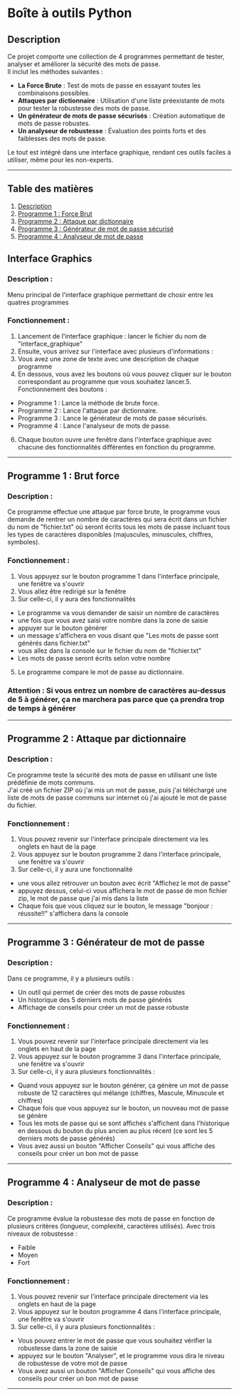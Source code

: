 # Boîte à outils Python

## **Description**
Ce projet comporte une collection de 4 programmes permettant de tester, analyser et améliorer la sécurité des mots de passe.  
Il inclut les méthodes suivantes :  
- **La Force Brute** : Test de mots de passe en essayant toutes les combinaisons possibles.  
- **Attaques par dictionnaire** : Utilisation d'une liste préexistante de mots pour tester la robustesse des mots de passe.  
- **Un générateur de mots de passe sécurisés** : Création automatique de mots de passe robustes.  
- **Un analyseur de robustesse** : Évaluation des points forts et des faiblesses des mots de passe.  

Le tout est intégré dans une interface graphique, rendant ces outils faciles à utiliser, même pour les non-experts.

---

## **Table des matières**
1. [Description](#description)  
2. [Programme 1 : Force Brut](#programme-1--force-brut)  
3. [Programme 2 : Attaque par dictionnaire](#programme-2--attaque-par-dictionnaire)  
4. [Programme 3 : Générateur de mot de passe sécurisé](#programme-3--générateur-de-mot-de-passe)  
5. [Programme 4 : Analyseur de mot de passe](#programme-4--analyseur-de-mot-de-passe)

## **Interface Graphics**
### Description :  
Menu principal de l'interface graphique permettant de chosir entre les quatres programmes
### Fonctionnement :  
1. Lancement de l'interface graphique : lancer le fichier du nom de "interface_graphique"
2. Ensuite, vous arrivez sur l'interface avec plusieurs d'informations :
3. Vous avez une zone de texte avec une description de chaque programme
4. En dessous, vous avez les boutons où vous pouvez cliquer sur le bouton correspondant au programme que vous souhaitez lancer.5. Fonctionnement des boutons :
- Programme 1 : Lance la méthode de brute force.
- Programme 2 : Lance l'attaque par dictionnaire.
- Programme 3 : Lance le générateur de mots de passe sécurisés.
- Programme 4 : Lance l'analyseur de mots de passe.
6. Chaque bouton ouvre une fenêtre dans l'interface graphique avec chacune des fonctionnalités différentes en fonction du programme.
---

## Programme 1 : Brut force 
### Description :  
Ce programme effectue une attaque par force brute, le programme vous demande de rentrer un nombre de caractères qui sera écrit dans un fichier du nom de "fichier.txt" où seront écrits tous les mots de passe incluant tous les types de caractères disponibles (majuscules, minuscules, chiffres, symboles).
### Fonctionnement :  
1. Vous appuyez sur le bouton programme 1 dans l'interface principale, une fenêtre va s'ouvrir
2. Vous allez être redirigé sur la fenêtre
3. Sur celle-ci, il y aura des fonctionnalités
- Le programme va vous demander de saisir un nombre de caractères
- une fois que vous avez saisi votre nombre dans la zone de saisie
- appuyer sur le bouton générer
- un message s'affichera en vous disant que "Les mots de passe sont générés dans fichier.txt"
- vous allez dans la console sur le fichier du nom de "fichier.txt"
- Les mots de passe seront écrits selon votre nombre 
5. Le programme compare le mot de passe au dictionnaire.  
### Attention : Si vous entrez un nombre de caractères au-dessus de 5 à générer, ça ne marchera pas parce que ça prendra trop de temps à générer

---

## Programme 2 : Attaque par dictionnaire
### Description :  
Ce programme teste la sécurité des mots de passe en utilisant une liste prédéfinie de mots communs.  
J'ai créé un fichier ZIP où j'ai mis un mot de passe, puis j'ai téléchargé une liste de mots de passe communs sur internet où j'ai ajouté le mot de passe du fichier. 
### Fonctionnement :  
1. Vous pouvez revenir sur l'interface principale directement via les onglets en haut de la page
2. Vous appuyez sur le bouton programme 2 dans l'interface principale, une fenêtre va s'ouvrir
3. Sur celle-ci, il y aura une fonctionnalité
- une vous allez retrouver un bouton avec écrit "Affichez le mot de passe"
- appuyez dessus, celui-ci vous affichera le mot de passe de mon fichier zip, le mot de passe que j'ai mis dans la liste
- Chaque fois que vous cliquez sur le bouton, le message "bonjour : réussite!!" s'affichera dans la console

---

## Programme 3 : Générateur de mot de passe
### Description :  
Dans ce programme, il y a plusieurs outils : 
- Un outil qui permet de créer des mots de passe robustes
- Un historique des 5 derniers mots de passe générés
- Affichage de conseils pour créer un mot de passe robuste
### Fonctionnement :  
1. Vous pouvez revenir sur l'interface principale directement via les onglets en haut de la page
2. Vous appuyez sur le bouton programme 3 dans l'interface principale, une fenêtre va s'ouvrir
3. Sur celle-ci, il y aura plusieurs fonctionnalités :
- Quand vous appuyez sur le bouton générer, ça génère un mot de passe robuste de 12 caractères qui mélange (chiffres, Mascule, Minuscule et chiffres)
- Chaque fois que vous appuyez sur le bouton, un nouveau mot de passe se génère
- Tous les mots de passe qui se sont affichés s'affichent dans l'historique en dessous du bouton du plus ancien au plus récent (ce sont les 5 derniers mots de passe générés)
- Vous avez aussi un bouton "Afficher Conseils" qui vous affiche des conseils pour créer un bon mot de passe



---

## Programme 4 : Analyseur de mot de passe
### Description :  
Ce programme évalue la robustesse des mots de passe en fonction de plusieurs critères (longueur, complexité, caractères utilisés).
Avec trois niveaux de robustesse : 
- Faible
- Moyen
- Fort
### Fonctionnement :  
1. Vous pouvez revenir sur l'interface principale directement via les onglets en haut de la page
2. Vous appuyez sur le bouton programme 4 dans l'interface principale, une fenêtre va s'ouvrir
3. Sur celle-ci, il y aura plusieurs fonctionnalités :
- Vous pouvez entrer le mot de passe que vous souhaitez vérifier la robustesse dans la zone de saisie
- appuyez sur le bouton "Analyser", et le programme vous dira le niveau de robustesse de votre mot de passe 
- Vous avez aussi un bouton "Afficher Conseils" qui vous affiche des conseils pour créer un bon mot de passe

---


